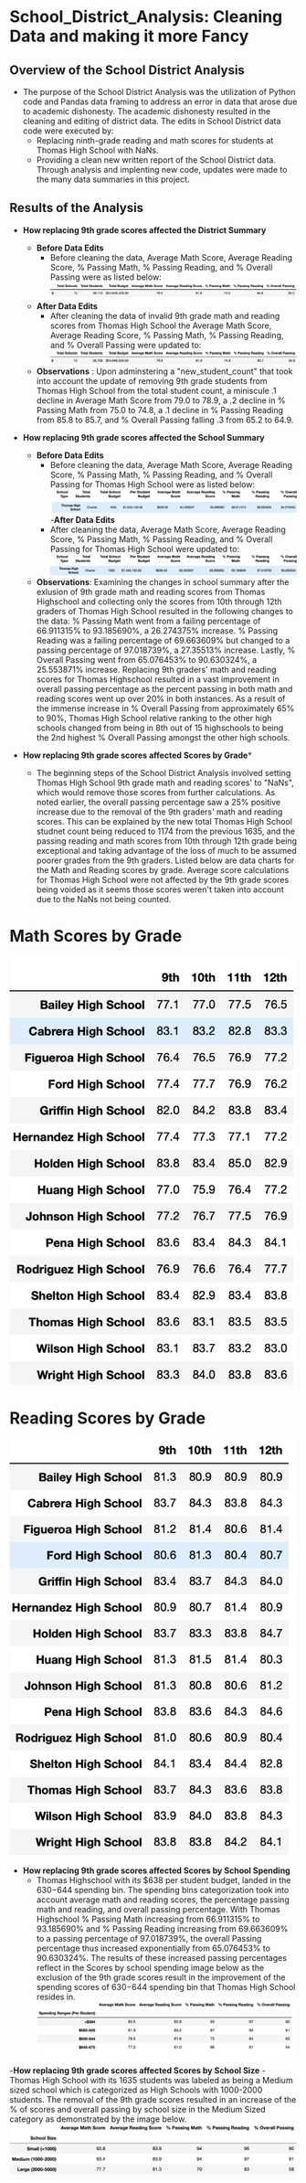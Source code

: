 # School_District_Analysis: Cleaning Data and making it more Fancy
## Overview of the School District Analysis
- The purpose of the School District Analysis was the utilization of Python code and Pandas data framing to address an error in data that arose due to academic dishonesty. The academic dishonesty resulted in the cleaning and editing of district data. The edits in School District data code were executed by: 
  - Replacing ninth-grade reading and math scores for students at Thomas High School with NaNs. 
  - Providing a clean new written report of the School District data. Through analysis and implenting new code, updates were made to the many data summaries in this project. 
  
## Results of the Analysis
- **How replacing 9th grade scores affected the District Summary**
  - **Before Data Edits**
    - Before cleaning the data, Average Math Score, Average Reading Score, % Passing Math, % Passing Reading, and % Overall Passing were as listed below: ![](images/District_Summary_Before_Edits.png)
  - **After Data Edits**
    - After cleaning the data of invalid 9th grade math and reading scores from Thomas High School the Average Math Score, Average Reading Score, % Passing Math, % Passing Reading, and % Overall Passing were updated to: ![](images/District_Summary_After_Edit.png)
  - **Observations** : Upon adminstering a "new_student_count" that took into account the update of removing 9th grade students from Thomas High School from the total student count, a miniscule .1 decline in Average Math Score from 79.0 to 78.9, a .2 decline in % Passing Math from 75.0 to 74.8, a .1 decline in % Passing Reading from  85.8 to 85.7, and % Overall Passing falling .3 from 65.2 to 64.9.

- **How replacing 9th grade scores affected the School Summary**
  - **Before Data Edits**
    - Before cleaning the data, Average Math Score, Average Reading Score, % Passing Math, % Passing Reading, and % Overall Passing for Thomas High School were as listed below: 
    ![](images/type_for_school_summary.png)
    ![](images/school_summary_before_edits.png)
  -**After Data Edits**
    - After cleaning the data, Average Math Score, Average Reading Score, % Passing Math, % Passing Reading, and % Overall Passing for Thomas High School were updated to: 
    ![](images/type_for_school_summary.png)
    ![](images/school_summary_after_edits.png)
  - **Observations**: Examining the changes in school summary after the exlusion of 9th grade math and reading scores from Thomas Highschool and collecting only the scores from 10th through 12th graders of Thomas High School resulted in the following changes to the data: % Passing Math went from a failing percentage of 66.911315% to 93.185690%, a 26.274375% increase. % Passing Reading was a failing percentage of 69.663609% but changed to a passing percentage of 97.018739%, a 27.35513% increase. Lastly, % Overall Passing went from 65.076453% to 90.630324%, a 25.553871% increase. Replacing 9th graders' math and reading scores for Thomas Highschool resulted in a vast improvement in overall passing percentage as the percent passing in both math and reading scores went up over 20% in both instances. As a result of the immense increase in % Overall Passing from approximately 65% to 90%, Thomas High School relative ranking to the other high schools changed from being in 8th out of 15 highschools to being the 2nd highest % Overall Passing amongst the other high schools.
 
 - **How replacing 9th grade scores affected Scores by Grade***
    - The beginning steps of the School District Analysis involved setting Thomas High School 9th grade math and reading scores' to "NaNs", which would remove those scores from further calculations. As noted earlier, the overall passing percentage saw a 25% positive increase due to the removal of the 9th graders' math and reading scores. This can be explained by the new total Thomas High School studnet count being reduced to 1174 from the previous 1635, and the passing reading and math scores from 10th through 12th grade being exceptional and taking advantage of the loss of much to be assumed poorer grades from the 9th graders. Listed below are data charts for the Math and Reading scores by grade. Average score calculations for Thomas High School were not affected by the 9th grade scores being voided as it seems those scores weren't taken into account due to the NaNs not being counted.
 
 # **Math Scores by Grade**                 
![](images/Math_scores_by_grade.png)      
 
 # **Reading Scores by Grade**
 ![](images/Reading_scores_by_grade.png)
 
 - **How replacing 9th grade scores affected Scores by School Spending**
    - Thomas Highschool with its $638 per student budget, landed in the $630-$644 spending bin. The spending bins categorization took into account average math and reading scores, the percentage passing math and reading, and overall passing percentage. With Thomas Highschool % Passing Math increasing from 66.911315% to 93.185690% and % Passing Reading increasing from  69.663609% to a passing percentage of 97.018739%, the overall Passing percentage thus increased exponentially from 65.076453% to 90.630324%. The results of these increased passing percentages reflect in the Scores by school spending image below as the exclusion of the 9th grade scores result in the improvement of the spending scores of $630-$644 spending bin that Thomas High School resides in. ![](images/Scores_and_Spending.png)

 -**How replacing 9th grade scores affected Scores by School Size**
    - Thomas High School with its 1635 students was labeled as being a Medium sized school which is categorized as High Schools with 1000-2000 students. The removal of the 9th grade scores resulted in an increase of the % of scores and overall passing by school size in the Medium Sized category as demonstrated by the image below. 
![](images/scores_by_school_size.png)

